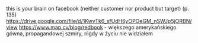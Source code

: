 this is your brain on facebook (neither customer nor product but target) (p. 135) https://drive.google.com/file/d/1KwvTk6_sfUdH6yOPOeGM_nSWJp5jORBN/view https://www.map.cv/blog/redbook - większego amerykańskiego gówna, propagandowej szmiry, nigdy w życiu nie widziałem 
